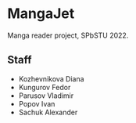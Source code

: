 # MangaJet
Manga reader project, SPbSTU 2022.

## Staff
+ Kozhevnikova Diana
+ Kungurov Fedor
+ Parusov Vladimir
+ Popov Ivan
+ Sachuk Alexander
